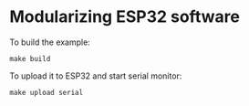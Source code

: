 # Modularizing ESP32 software

To build the example:

```
make build
```

To upload it to ESP32 and start serial monitor:

```
make upload serial
```
